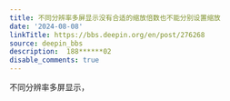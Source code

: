 ```yaml
---
title: 不同分辨率多屏显示没有合适的缩放倍数也不能分别设置缩放
date: '2024-08-08'
linkTitle: https://bbs.deepin.org/en/post/276268
source: deepin_bbs
description:  188******02 
disable_comments: true
---
```

不同分辨率多屏显示，
